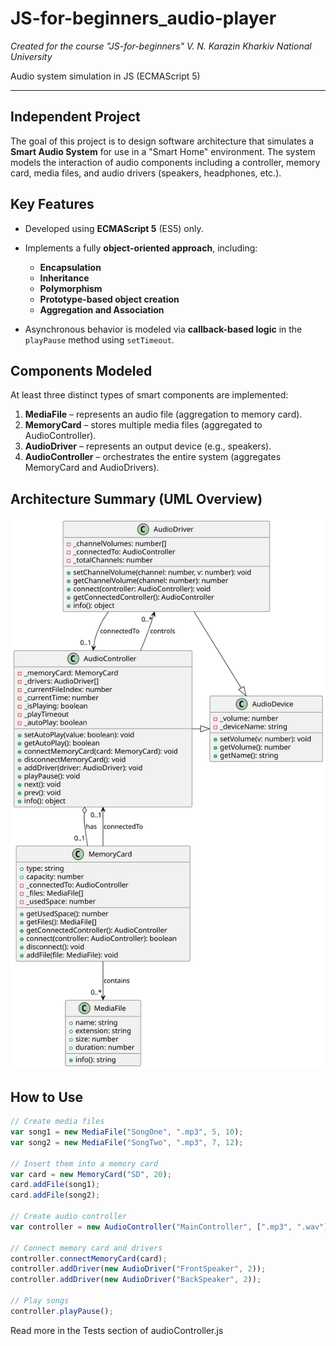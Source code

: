 # JS-for-beginners_audio-player

_Created for the course "JS-for-beginners" V. N. Karazin Kharkiv National University_

Audio system simulation in JS (ECMAScript 5)

---

## Independent Project

The goal of this project is to design software architecture that simulates a **Smart Audio System** for use in a "Smart Home" environment. The system models the interaction of audio components including a controller, memory card, media files, and audio drivers (speakers, headphones, etc.).

## Key Features

-   Developed using **ECMAScript 5** (ES5) only.
-   Implements a fully **object-oriented approach**, including:

    -   **Encapsulation**
    -   **Inheritance**
    -   **Polymorphism**
    -   **Prototype-based object creation**
    -   **Aggregation and Association**

-   Asynchronous behavior is modeled via **callback-based logic** in the `playPause` method using `setTimeout`.

## Components Modeled

At least three distinct types of smart components are implemented:

1. **MediaFile** – represents an audio file (aggregation to memory card).
2. **MemoryCard** – stores multiple media files (aggregated to AudioController).
3. **AudioDriver** – represents an output device (e.g., speakers).
4. **AudioController** – orchestrates the entire system (aggregates MemoryCard and AudioDrivers).

## Architecture Summary (UML Overview)

![UML class diagram](diagrams/diagram_class_UML.svg)

## How to Use

```javascript
// Create media files
var song1 = new MediaFile("SongOne", ".mp3", 5, 10);
var song2 = new MediaFile("SongTwo", ".mp3", 7, 12);

// Insert them into a memory card
var card = new MemoryCard("SD", 20);
card.addFile(song1);
card.addFile(song2);

// Create audio controller
var controller = new AudioController("MainController", [".mp3", ".wav"], 2);

// Connect memory card and drivers
controller.connectMemoryCard(card);
controller.addDriver(new AudioDriver("FrontSpeaker", 2));
controller.addDriver(new AudioDriver("BackSpeaker", 2));

// Play songs
controller.playPause();
```

Read more in the Tests section of audioController.js
